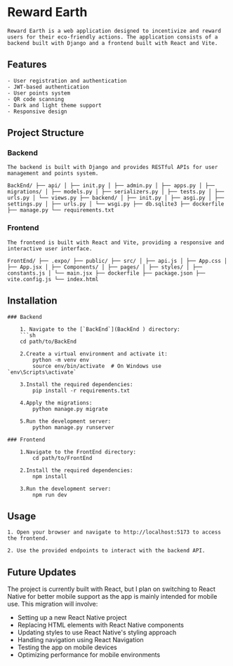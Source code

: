 # Reward Earth

    Reward Earth is a web application designed to incentivize and reward users for their eco-friendly actions. The application consists of a backend built with Django and a frontend built with React and Vite.

## Features

    - User registration and authentication
    - JWT-based authentication
    - User points system
    - QR code scanning
    - Dark and light theme support
    - Responsive design

## Project Structure

### Backend

    The backend is built with Django and provides RESTful APIs for user management and points system.

    BackEnd/ ├── api/ │ ├── init.py │ ├── admin.py │ ├── apps.py │ ├── migrations/ │ ├── models.py │ ├── serializers.py │ ├── tests.py │ ├── urls.py │ └── views.py ├── backend/ │ ├── init.py │ ├── asgi.py │ ├── settings.py │ ├── urls.py │ └── wsgi.py ├── db.sqlite3 ├── dockerfile ├── manage.py └── requirements.txt


### Frontend

    The frontend is built with React and Vite, providing a responsive and interactive user interface.

    FrontEnd/ ├── .expo/ ├── public/ ├── src/ │ ├── api.js │ ├── App.css │ ├── App.jsx │ ├── Components/ │ ├── pages/ │ ├── styles/ │ ├── constants.js │ └── main.jsx ├── dockerfile ├── package.json ├── vite.config.js └── index.html

## Installation

    ### Backend

        1. Navigate to the [`BackEnd`](BackEnd ) directory:
        ```sh
        cd path/to/BackEnd

        2.Create a virtual environment and activate it:
            python -m venv env
            source env/bin/activate  # On Windows use `env\Scripts\activate`

        3.Install the required dependencies:
            pip install -r requirements.txt

        4.Apply the migrations:
            python manage.py migrate

        5.Run the development server:
            python manage.py runserver

    ### Frontend

        1.Navigate to the FrontEnd directory:
            cd path/to/FrontEnd

        2.Install the required dependencies:
            npm install

        3.Run the development server:
            npm run dev


## Usage
    1. Open your browser and navigate to http://localhost:5173 to access the frontend.

    2. Use the provided endpoints to interact with the backend API.

## Future Updates

The project is currently built with React, but I plan on switching to React Native for better mobile support as the app is mainly intended for mobile use. This migration will involve:

- Setting up a new React Native project
- Replacing HTML elements with React Native components
- Updating styles to use React Native's styling approach
- Handling navigation using React Navigation
- Testing the app on mobile devices
- Optimizing performance for mobile environments

